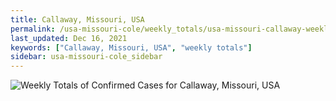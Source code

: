 ```yaml
---
title: Callaway, Missouri, USA
permalink: /usa-missouri-cole/weekly_totals/usa-missouri-callaway-weekly_totals.html
last_updated: Dec 16, 2021
keywords: ["Callaway, Missouri, USA", "weekly totals"]
sidebar: usa-missouri-cole_sidebar
---
```


![Weekly Totals of Confirmed Cases for Callaway, Missouri, USA](/covid_tracker/images/graphs/usa-missouri-callaway-weekly_totals_graph.png)
